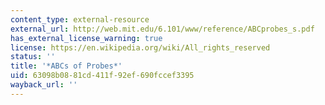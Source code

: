 ```yaml
---
content_type: external-resource
external_url: http://web.mit.edu/6.101/www/reference/ABCprobes_s.pdf
has_external_license_warning: true
license: https://en.wikipedia.org/wiki/All_rights_reserved
status: ''
title: '*ABCs of Probes*'
uid: 63098b08-81cd-411f-92ef-690fccef3395
wayback_url: ''
---
```

